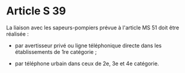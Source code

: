 # Article S 39

La liaison avec les sapeurs-pompiers prévue à l'article MS 51 doit être réalisée :

- par avertisseur privé ou ligne téléphonique directe dans les établissements de 1re catégorie ;

- par téléphone urbain dans ceux de 2e, 3e et 4e catégorie.
